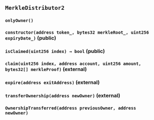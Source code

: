 ## `MerkleDistributor2`





### `onlyOwner()`






### `constructor(address token_, bytes32 merkleRoot_, uint256 expiryDate_)` (public)





### `isClaimed(uint256 index) → bool` (public)





### `claim(uint256 index, address account, uint256 amount, bytes32[] merkleProof)` (external)





### `expire(address exitAddress)` (external)





### `transferOwnership(address newOwner)` (external)






### `OwnershipTransferred(address previousOwner, address newOwner)`





